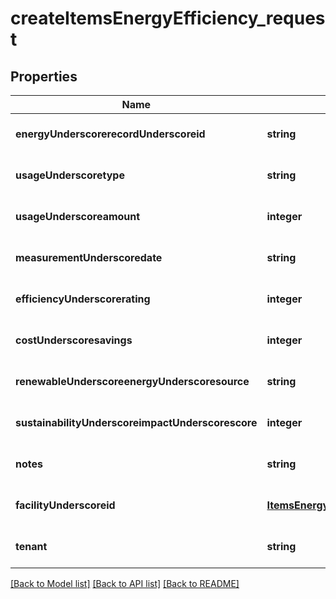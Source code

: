 # createItemsEnergyEfficiency_request

## Properties
Name | Type | Description | Notes
------------ | ------------- | ------------- | -------------
**energyUnderscorerecordUnderscoreid** | **string** |  | [optional] [default to null]
**usageUnderscoretype** | **string** |  | [optional] [default to null]
**usageUnderscoreamount** | **integer** |  | [optional] [default to null]
**measurementUnderscoredate** | **string** |  | [optional] [default to null]
**efficiencyUnderscorerating** | **integer** |  | [optional] [default to null]
**costUnderscoresavings** | **integer** |  | [optional] [default to null]
**renewableUnderscoreenergyUnderscoresource** | **string** |  | [optional] [default to null]
**sustainabilityUnderscoreimpactUnderscorescore** | **integer** |  | [optional] [default to null]
**notes** | **string** |  | [optional] [default to null]
**facilityUnderscoreid** | [**ItemsEnergyEfficiencyFacilityId**](ItemsEnergyEfficiencyFacilityId.md) |  | [optional] [default to null]
**tenant** | **string** |  | [optional] [default to null]

[[Back to Model list]](../README.md#documentation-for-models) [[Back to API list]](../README.md#documentation-for-api-endpoints) [[Back to README]](../README.md)


